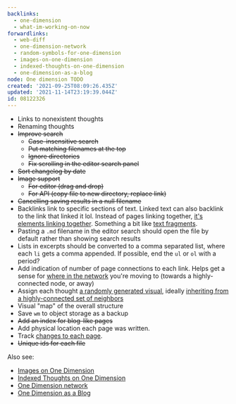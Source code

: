 ```yaml
---
backlinks:
  - one-dimension
  - what-im-working-on-now
forwardlinks:
  - web-diff
  - one-dimension-network
  - random-symbols-for-one-dimension
  - images-on-one-dimension
  - indexed-thoughts-on-one-dimension
  - one-dimension-as-a-blog
node: One dimension TODO
created: '2021-09-25T08:09:26.435Z'
updated: '2021-11-14T23:19:39.044Z'
id: 08122326
---
```


- Links to nonexistent thoughts
- Renaming thoughts
- ~~Improve search~~
  - ~~Case-insensitive search~~
  - ~~Put matching filenames at the top~~
  - ~~Ignore directories~~
  - ~~Fix scrolling in the editor search panel~~
- ~~Sort changelog by date~~
- ~~Image support~~
  - ~~For editor (drag and drop)~~
  - ~~For API (copy file to new directory, replace link)~~
- ~~Cancelling saving results in a null filename~~
- Backlinks link to specific sections of text. Linked text can also backlink to the link that linked it lol. Instead of pages linking together, [it's elements linking together](web-diff.md). Something a bit like [text fragments](https://web.dev/text-fragments/).
- Pasting a `.md` filename in the editor search should open the file by default rather than showing search results
- Lists in excerpts should be converted to a comma separated list, where each `li` gets a comma appended. If possible, end the `ul` or `ol` with a period?
- Add indication of number of page connections to each link. Helps get a sense for [where in the network](one-dimension-network.md) you're moving to (towards a highly-connected node, or away)
- Assign each thought [a randomly generated visual](random-symbols-for-one-dimension.md), ideally [inheriting from a highly-connected set of neighbors](one-dimension-network.md)
- Visual "map" of the overall structure
- Save `wm` to object storage as a backup
- ~~Add an index for blog-like pages~~
- Add physical location each page was written. 
- Track [changes to each page](web-diff.md). 
- ~~Unique ids for each file~~

Also see:

- [Images on One Dimension](images-on-one-dimension.md)
- [Indexed Thoughts on One Dimension](indexed-thoughts-on-one-dimension.md)
- [One Dimension network](one-dimension-network.md)
- [One Dimension as a Blog](one-dimension-as-a-blog.md)
